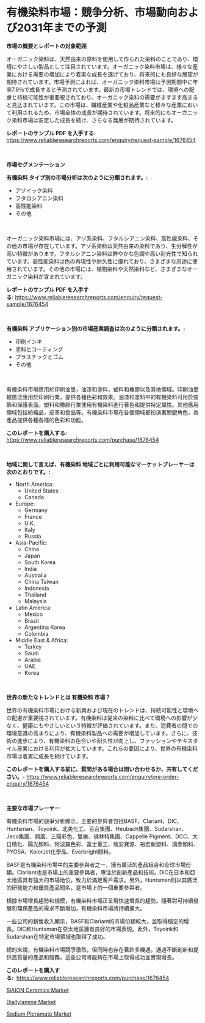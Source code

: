 <p><h1>有機染料市場：競争分析、市場動向および2031年までの予測</h1></p><p><strong>市場の概要とレポートの対象範囲</strong></p>
<p><p>オーガニック染料は、天然由来の原料を使用して作られた染料のことであり、環境にやさしい製品として注目されています。オーガニック染料市場は、様々な産業における需要の増加により着実な成長を遂げており、将来的にも良好な展望が期待されています。市場予測によれば、オーガニック染料市場は予測期間中に年率7.9％で成長すると予測されています。最新の市場トレンドでは、環境への配慮と持続可能性が重要視されており、オーガニック染料の需要がますます高まると見込まれています。この市場は、繊維産業や化粧品産業など様々な産業において利用されるため、市場全体の成長が期待されています。将来的にもオーガニック染料市場は安定した成長を続け、さらなる発展が期待されています。</p></p>
<p><strong>レポートのサンプル PDF を入手する:</strong> <a href="https://www.reliableresearchreports.com/enquiry/request-sample/1676454">https://www.reliableresearchreports.com/enquiry/request-sample/1676454</a></p>
<p>&nbsp;</p>
<p><strong>市場セグメンテーション</strong></p>
<p><strong>有機染料 タイプ別の市場分析は次のように分類されます。:</strong></p>
<p><ul><li>アゾイック染料</li><li>フタロシアニン染料</li><li>高性能染料</li><li>その他</li></ul></p>
<p>&nbsp;</p>
<p><p>オーガニック染料市場には、アゾ系染料、フタルシアニン染料、高性能染料、その他の市場が存在しています。アゾ系染料は天然由来の染料であり、生分解性が高い特徴があります。フタルシアニン染料は鮮やかな色調や高い耐光性で知られています。高性能染料は色の再現性や耐久性に優れており、さまざまな用途に使用されています。その他の市場には、植物染料や天然染料など、さまざまなオーガニック染料が含まれています。</p></p>
<p><strong>レポートのサンプル PDF を入手する:</strong>&nbsp;<a href="https://www.reliableresearchreports.com/enquiry/request-sample/1676454">https://www.reliableresearchreports.com/enquiry/request-sample/1676454</a></p>
<p>&nbsp;</p>
<p><strong> 有機染料 アプリケーション別の市場産業調査は次のように分類されます。:</strong></p>
<p><ul><li>印刷インキ</li><li>塗料とコーティング</li><li>プラスチックとゴム</li><li>その他</li></ul></p>
<p>&nbsp;</p>
<p><p>有機染料市場應用於印刷油墨，油漆和塗料，塑料和橡膠以及其他領域。印刷油墨被廣泛應用於印刷行業，提供各種色彩和效果。油漆和塗料中的有機染料可用於裝飾和保護表面。塑料和橡膠行業使用有機染料進行著色和提供特定屬性。其他應用領域包括紡織品，皮革和食品等。有機染料市場在各個領域都扮演著關鍵角色，為產品提供各種各樣的色彩和功能。</p></p>
<p><strong>このレポートを購入する:</strong>&nbsp; <a href="https://www.reliableresearchreports.com/purchase/1676454">https://www.reliableresearchreports.com/purchase/1676454</a></p>
<p>&nbsp;</p>
<p><strong>地域に関して言えば、有機染料 地域ごとに利用可能なマーケットプレーヤーは次のとおりです。:</strong></p>
<p><ul>
    <li>
        North America:
        <ul>
            <li>United States</li>
            <li>Canada</li>
        </ul>
    </li>
    <li>
        Europe:
        <ul>
            <li>Germany</li>
            <li>France</li>
            <li>U.K.</li>
            <li>Italy</li>
            <li>Russia</li>
        </ul>
    </li>
    <li>
        Asia-Pacific:
        <ul>
            <li>China</li>
            <li>Japan</li>
            <li>South Korea</li>
            <li>India</li>
            <li>Australia</li>
            <li>China Taiwan</li>
            <li>Indonesia</li>
            <li>Thailand</li>
            <li>Malaysia</li>
        </ul>
    </li>
    <li>
        Latin America:
        <ul>
            <li>Mexico</li>
            <li>Brazil</li>
            <li>Argentina Korea</li>
            <li>Colombia</li>
        </ul>
    </li>
    <li>
        Middle East & Africa:
        <ul>
            <li>Turkey</li>
            <li>Saudi</li>
            <li>Arabia</li>
            <li>UAE</li>
            <li>Korea</li>
        </ul>
    </li>
    </ul></p>
<p>&nbsp;</p>
<p><strong>世界の新たなトレンドとは 有機染料 市場？</strong></p>
<p><p>世界の有機染料市場における新興および現在のトレンドは、持続可能性と環境への配慮が重要視されています。有機染料は従来の染料に比べて環境への影響が少なく、健康にもやさしいという特徴が評価されています。また、消費者の間での環境意識の高まりにより、有機染料製品への需要が増加しています。さらに、技術の進歩により、有機染料の色合いや耐久性が向上し、ファッションやテキスタイル産業における利用が拡大しています。これらの要因により、世界の有機染料市場は着実に成長を続けています。</p></p>
<p><strong>このレポートを購入する前に、質問がある場合は問い合わせるか、共有してください。</strong>- <a href="https://www.reliableresearchreports.com/enquiry/pre-order-enquiry/1676454">https://www.reliableresearchreports.com/enquiry/pre-order-enquiry/1676454</a></p>
<p>&nbsp;</p>
<p><strong>主要な市場プレーヤー</strong></p>
<p><p>有機染料市場的競爭分析顯示，主要的參與者包括BASF、Clariant、DIC、Huntsman、Toyoink、北美化工、百合集團、Heubach集團、Sudarshan、Jeco集團、興廣、三陽彩色、雙樂、佛林特集團、Cappelle Pigment、DCC、大日精化、陽光顏料、阿波羅色彩、富士重工、瑞安寶源、裕宏新塑料、鴻彥顏料、PYOSA、KolorJet化學品、Everbright顏料。</p><p>BASF是有機染料市場中的主要參與者之一，擁有廣泛的產品組合和全球市場份額。Clariant也是市場上的重要參與者，專注於創新產品和技術。DIC在日本和亞太地區具有強大的市場地位，致力於滿足客戶需求。另外，Huntsman則以其廣泛的研發能力和優質產品聞名，是市場上的一個重要參與者。</p><p>根據市場增長趨勢和規模，有機染料市場正呈現快速增長的趨勢。隨著對可持續發展和環保產品的需求不斷增加，有機染料市場將持續擴大。</p><p>一些公司的銷售收入顯示，BASF和Clariant的市場份額較大，並取得穩定的增長。DIC和Huntsman在亞太地區擁有良好的市場表現。此外，Toyoink和Sudarshan在特定市場領域也取得了成功。</p><p>總的來說，有機染料市場競爭激烈，但同時也存在著許多機遇。通過不斷創新和提供高質量的產品和服務，這些公司將能夠在市場上取得成功並實現增長。</p></p>
<p><strong>このレポートを購入する:</strong>&nbsp;&nbsp;<a href="https://www.reliableresearchreports.com/purchase/1676454">https://www.reliableresearchreports.com/purchase/1676454</a></p>
<p><p><a href="https://github.com/mahnoor2003/Market-Research-Report-List-3/blob/main/sialon-ceramics-market.md">SiAlON Ceramics Market</a></p><p><a href="https://github.com/juancolorado15/Market-Research-Report-List-1/blob/main/diallylamine-market.md">Diallylamine Market</a></p><p><a href="https://github.com/dx0328/Market-Research-Report-List-1/blob/main/sodium-picramate-market.md">Sodium Picramate Market</a></p></p>